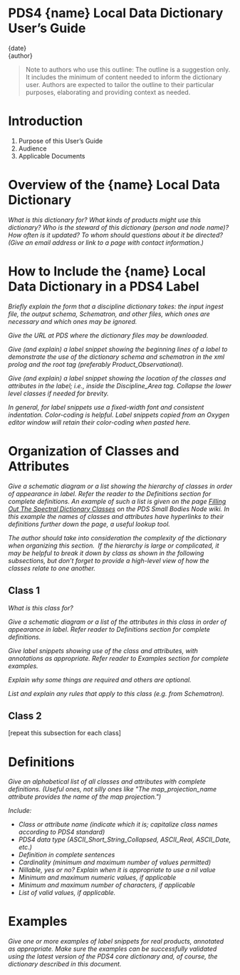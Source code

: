 # PDS4 {name} Local Data Dictionary User’s Guide
{date}  
{author}

> Note to authors who use this outline: The outline is a
> suggestion only. It includes the minimum of content needed to inform the
> dictionary user. Authors are expected to tailor the outline to their particular
> purposes, elaborating and providing context as needed.

# Introduction
   1. Purpose of this User’s Guide
   1. Audience
   1. Applicable Documents

# Overview of the {name} Local Data Dictionary

*What is this dictionary for? What kinds of products might
use this dictionary? Who is the steward of this dictionary (person and node
name)? How often is it updated? To whom should questions about it be directed?
(Give an email address or link to a page with contact information.)*

# How to Include the {name} Local Data Dictionary in a PDS4 Label

*Briefly explain the form that a discipline dictionary
takes: the input ingest file, the output schema, Schematron, and other files,
which ones are necessary and which ones may be ignored.*

*Give the URL at PDS where the dictionary files may be downloaded.*

*Give (and explain) a label snippet showing the beginning lines of a 
label to demonstrate the use of the dictionary schema and schematron
in the xml prolog and the root tag (preferably Product_Observational).*

*Give (and explain) a label snippet showing the location
of the classes and attributes in the label; i.e., inside the Discipline_Area
tag. Collapse the lower level classes if needed for brevity.*

*In general, for label snippets use a fixed-width font and
consistent indentation. Color-coding is helpful. Label snippets copied from an
Oxygen editor window will retain their color-coding when pasted here.*

# Organization of Classes and Attributes

*Give a schematic diagram or a list showing the hierarchy of
classes in order of appearance in label. Refer the reader to the Definitions
section for complete definitions. An example of such a list is given on the
page [Filling Out The Spectral Dictionary Classes](http://sbndev.astro.umd.edu/wiki/Filling_Out_the_Spectral_Dictionary_Classes#.3CCircular_FOV.3E)
on the PDS Small Bodies Node wiki. In this example the names of classes and attributes have hyperlinks to
their definitions further down the page, a useful lookup tool.*

*The author should take into consideration the complexity
of the dictionary when organizing this section.  If the hierarchy is large or
complicated, it may be helpful to break it down by class as shown in the
following subsections, but don’t forget to provide a high-level view of how the
classes relate to one another.*

## Class 1

*What is this class for?*

*Give a schematic diagram or a list of the attributes in this class in order of 
appearance in label. Refer reader to Definitions section for complete definitions.*

*Give label snippets showing use of the class and attributes, with annotations 
as appropriate. Refer reader to Examples section for complete examples.*

*Explain why some things are required and others are optional.*

*List and explain any rules that apply to this class (e.g. from Schematron).*

## Class 2

[repeat this subsection for each class]

# Definitions

*Give an alphabetical list of all classes and attributes
with complete definitions. (Useful ones, not silly ones like "The
map_projection_name attribute provides the name of the map projection.")*

*Include:*

- *Class or attribute name (indicate which it is; capitalize class names according to PDS4 standard)*
- *PDS4 data type (ASCII_Short_String_Collapsed, ASCII_Real, ASCII_Date, etc.)*
- *Definition in complete sentences*
- *Cardinality (minimum and maximum number of values permitted)*
- *Nillable, yes or no? Explain when it is appropriate to use a nil value*
- *Minimum and maximum numeric values, if applicable*
- *Minimum and maximum number of characters, if applicable*
- *List of valid values, if applicable.*

# Examples

*Give one or more examples of label snippets for real products, annotated as appropriate. 
Make sure the examples can be successfully validated using the latest version of the PDS4 
core dictionary and, of course, the dictionary described in this document.*
